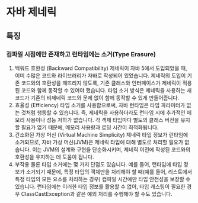 # 자바 제네릭

## 특징 
### 컴파일 시점에만 존재하고 런타임에는 소거(Type Erasure)
1. 백워드 호환성 (Backward Compatibility)
제네릭이 자바 5에서 도입되었을 때, 이미 수많은 코드와 라이브러리가 자바로 작성되어 있었습니다. 제네릭의 도입이 기존 코드와의 호환성을 깨뜨리지 않도록, 기존 클래스와 인터페이스가 제네릭이 적용된 코드와 함께 동작할 수 있어야 했습니다. 타입 소거 방식은 제네릭을 사용하는 새 코드가 기존의 비제네릭 코드와 문제 없이 함께 동작할 수 있게 만들어줍니다.
2. 효율성 (Efficiency)
타입 소거를 사용함으로써, 자바 런타임은 타입 파라미터가 없는 것처럼 행동할 수 있습니다. 즉, 제네릭을 사용하더라도 런타임 시에 추가적인 메모리 사용이나 성능 저하가 없습니다. 각 객체 타입마다 별도의 클래스 버전을 유지할 필요가 없기 때문에, 메모리 사용량과 로딩 시간이 최적화됩니다.
3. 간소화된 가상 머신 (Virtual Machine Simplicity)
제네릭 타입 정보가 런타임에 소거되므로, 자바 가상 머신(JVM)은 제네릭 타입에 대해 별도로 처리할 필요가 없습니다. 이는 JVM의 설계와 구현을 단순화시키며, 제네릭 이전에 작성된 코드와의 호환성을 유지하는 데 도움이 됩니다.
4. 부작용
물론 타입 소거에는 몇 가지 단점도 있습니다. 예를 들어, 런타임에 타입 정보가 소거되기 때문에, 특정 타입의 객체만을 처리해야 할 때(예를 들어, 리스트에서 특정 타입의 모든 요소를 처리하는 경우) 컴파일 시간에만 타입 안전성을 보장할 수 있습니다. 런타임에는 이러한 타입 정보를 활용할 수 없어, 타입 캐스팅이 필요한 경우 ClassCastException과 같은 예외 처리를 수행해야 할 수도 있습니다.